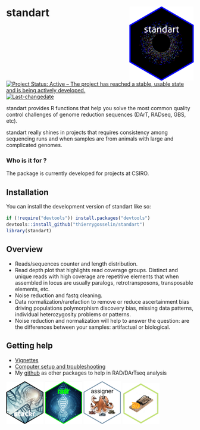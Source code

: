 
# standart <a href='https://thierrygosselin.github.io/standart/'><img src='man/figures/logo.png' align="right" height="200" /></a>

<!-- README.md is generated from README.Rmd. Please edit that file -->
<!-- badges: start -->

[![Project Status: Active – The project has reached a stable, usable
state and is being actively
developed.](http://www.repostatus.org/badges/latest/active.svg)](http://www.repostatus.org/#active)
[![Last-changedate](https://img.shields.io/badge/last%20change-2025--04--01-brightgreen.svg)](/commits/master)
<!-- badges: end -->

standart provides R functions that help you solve the most common
quality control challenges of genome reduction sequences (DArT, RADseq,
GBS, etc).

standart really shines in projects that requires consistency among
sequencing runs and when samples are from animals with large and
complicated genomes.

### Who is it for ?

The package is currently developed for projects at CSIRO.

## Installation

You can install the development version of standart like so:

``` r
if (!require("devtools")) install.packages("devtools")
devtools::install_github("thierrygosselin/standart")
library(standart)
```

## Overview

- Reads/sequences counter and length distribution.
- Read depth plot that highlights read coverage groups. Distinct and
  unique reads with high coverage are repetitive elements that when
  assembled in locus are usually paralogs, retrotransposons,
  transposable elements, etc.
- Noise reduction and fastq cleaning.
- Data normalization/rarefaction to remove or reduce ascertainment bias
  driving populations polymorphism discovery bias, missing data
  patterns, individual heterozygosity problems or patterns.
- Noise reduction and normalization will help to answer the question:
  are the differences between your samples: artifactual or biological.

## Getting help

- [Vignettes](https://thierrygosselin.github.io/standart/articles/index.html)
- [Computer setup and
  troubleshooting](https://thierrygosselin.github.io/radiator/articles/rad_genomics_computer_setup.html)
- My [github](https://github.com/thierrygosselin) as other packages to
  help in RAD/DArTseq analysis

[<img src="man/figures/stackr_logo.png" width="100" alt="stackr" />](https://thierrygosselin.github.io/stackr/)
[<img src="man/figures/radr_logo.png" width="100" alt="radr" />](https://thierrygosselin.github.io/radiator/)
[<img src="man/figures/assigner_logo.png" width="100" alt="assigner" />](https://thierrygosselin.github.io/assigner/)
[<img src="man/figures/grur_logo.png" width="100" alt="grur" />](https://thierrygosselin.github.io/grur/)
